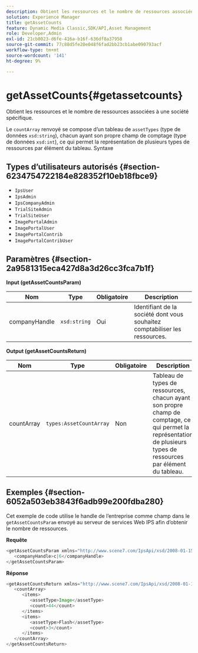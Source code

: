 ```yaml
---
description: Obtient les ressources et le nombre de ressources associées à une société spécifique.
solution: Experience Manager
title: getAssetCounts
feature: Dynamic Media Classic,SDK/API,Asset Management
role: Developer,Admin
exl-id: 21cb8023-d6fe-416a-b16f-636df8a37958
source-git-commit: 77c88d5fe20e048f6fad2bb23cb1abe090793acf
workflow-type: tm+mt
source-wordcount: '141'
ht-degree: 9%

---
```


# getAssetCounts{#getassetcounts}

Obtient les ressources et le nombre de ressources associées à une société spécifique.

Le `countArray` renvoyé se compose d’un tableau de `assetTypes` (type de données `xsd:string`), chacun ayant son propre champ de comptage (type de données `xsd:int`), ce qui permet la représentation de plusieurs types de ressources par élément du tableau.
Syntaxe

## Types d’utilisateurs autorisés {#section-6234754722184e828352f10eb18fbce9}

* `IpsUser`
* `IpsAdmin`
* `IpsCompanyAdmin`
* `TrialSiteAdmin`
* `TrialSiteUser`
* `ImagePortalAdmin`
* `ImagePortalUser`
* `ImagePortalContrib`
* `ImagePortalContribUser`

## Paramètres {#section-2a9581315eca427d8a3d26cc3fca7b1f}

**Input (getAssetCountsParam)**

| Nom | Type | Obligatoire | Description |
|---|---|---|---|
| companyHandle | `xsd:string` | Oui | Identifiant de la société dont vous souhaitez comptabiliser les ressources. |

**Output (getAssetCountsReturn)**

| Nom | Type | Obligatoire | Description |
|---|---|---|---|
| countArray | `types:AssetCountArray` | Non | Tableau de types de ressources, chacun ayant son propre champ de comptage, ce qui permet la représentation de plusieurs types de ressources par élément du tableau. |

## Exemples {#section-6052a503eb3843f6adb99e200fdba280}

Cet exemple de code utilise le handle de l’entreprise comme champ dans le `getAssetCountsParam` envoyé au serveur de services Web IPS afin d’obtenir le nombre de ressources.

**Requête**

```java
<getAssetCountsParam xmlns="http://www.scene7.com/IpsApi/xsd/2008-01-15">
   <companyHandle>c|6</companyHandle>
</getAssetCountsParam>
```

**Réponse**

```java
<getAssetCountsReturn xmlns="http://www.scene7.com/IpsApi/xsd/2008-01-15">
   <countArray>
      <items>
         <assetType>Image</assetType>
         <count>44</count>
      </items>
      <items>
         <assetType>Flash</assetType>
         <count>3</count>
      </items>
   </countArray>
</getAssetCountsReturn>
```
